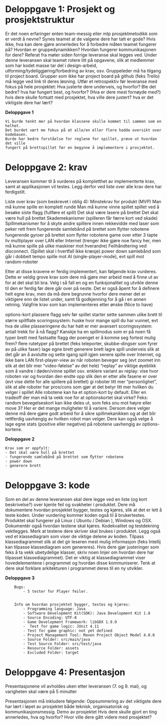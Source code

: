 # Deloppgave 1: Prosjekt og prosjektstruktur 
Er det noen erfaringer enten team-messig eller mtp prosjektmetodikk som er verdt å 
nevne? Synes teamet at de valgene dere har tatt er gode? Hvis ikke, hva kan dere 
gjøre annerledes for å forbedre måten teamet fungerer på?
Hvordan er gruppedynamikken?
Hvordan fungerer kommunikasjonen for dere?
Referat fra møter siden forrige leveranse skal legges ved. 
Under denne leveransen skal teamet rotere litt på opgavene, 
slik at medlemmer som har kodet masse tar del i design-arbeid, 
utforming/tydeliggjøring/forbedring av krav, osv.
Gruppeleder må ha tilgang til project board. Grupper som ikke har 
project board på github (feks Trello) må legge ved link til deres løsning.
Utfør et retrospektiv før leveranse med fokus på hele prosjektet:
Hva justerte dere underveis, og hvorfor? Ble det bedre? hva har fungert best, 
og hvorfor? (Hva er dere mest fornøyde med?) hvis dere skulle fortsatt med prosjektet, 
hva ville dere justert? hva er det viktigste dere har lært? 

**Deloppgave 1**

    Vi burde tenkt mer på hvordan klassene skulle kommet til sammen som en helhet. 
    Det burdet vært me fokus på at alle/en eller flere hadde oversikt over kodebasen.
    Burde har bedre forståelse for reglene for spillet, prøve ut hvordan det ville
    fungert på brettspillet før en begynne å implementere i prosjektet.


# Deloppgave 2: krav 
Leveransen kommer til å vurderes på kompletthet av implementerte krav, 
samt at applikasjonen vil testes. Legg derfor ved liste over alle krav dere har ferdigstilt.

Liste over krav (som beskrevet i oblig 4): Minstekrav for produkt (MVP)
Man må kunne spille en komplett runde 
Man må kunne vinne spillet spillet ved å besøke siste ﬂagg (fullføre et spill) 
Det skal være lasere på brettet 
Det skal være hull på brettet 
Skademekanismer (spilleren får færre kort ved skade) 
Spillmekanismer for å skyte andre spillere innen rekkevidde med laser som peker rett frem 
fungerende samlebånd på brettet som ﬂytter robotene 
fungerende gyroer på brettet som ﬂytter robotene 
game over etter 3 tapte liv 
multiplayer over LAN eller Internet (trenger ikke gjøre noe fancy her, men må kunne spille på ulike maskiner mot hverandre) 
Feilhåndtering ved disconnect. (Spillet skal i hvertfall ikke kræsje) 
power down
samlebånd som går i dobbelt tempo 
spille mot AI (single-player-mode), evt spill mot random-roboter

Etter at disse kravene er ferdig implementert, kan følgende krav vurderes. 
Dette er veldig grove krav som dere må gjøre mer arbeid med å ﬁnne ut av for at 
det skal bli bra. Velg i så fall en og en funksjonalitet og utvikle denne til 
den er ferdig før dere går over på neste. Det er også åpent for å deﬁnere helt 
egne krav, men da må dere begrunne hvorfor dere mener det er viktigere enn de listet 
under, samt få godkjenning for å gå i en annen retning. Valgfrie krav som kan 
implementeres etter ønske (Nice to have)

options-kort 
plassere ﬂagg selv før spillet starter 
sette sammen ulike brett til større spillﬂate 
scoringssystem: huske hvor mange spill du har vunnet, evt hva de ulike plasseringene du har hatt er 
mer avansert scoringssystem: antall trekk for å nå ﬂagg? Kanskje ha en spillmodus som er på noen få typer brett med fastsatte ﬂagg der poenget er å komme seg fortest mulig frem? 
ﬂere rutetyper på brettet (feks teleporter, skubbe-dingser som fyrer av på ulike faser) 
lage egne brett
generere brett 
lagre spill underveis slik at det går an å avslutte og sette igang spill igjen senere 
spille over Internet, og ikke bare LAN 
ﬁrst-player-view av når roboten beveger seg (evt zoomet inn slik at det blir mer “video-følelse” av det hele) 
“replay” av viktige øyeblikk som å vandre i døden/vinne spillet osv. 
enklere variant av replay: vise hvor roboten var og hvordan den endte opp slik den er etter alle fasene er over (evt vise dette for alle spillere på brettet) 
gi roboter litt mer “personlighet”, slik at alle roboter har pros/cons som gjør at det betyr litt mer hvilken du velger i spillet 
Alle robotene kan ha et option-kort by default. Eller en tradeoff der man må ta vekk noe for at optionskortet skal virke? Feks: random bevegelseskort kan ikke deles ut, som feks snu mot høyre eller move 3? Her er det mange muligheter til å variere. Dersom dere velger denne må dere gjøre godt arbeid for å sikre spillmekanikken og at det blir rettferdig uavhengig av hvilken robot man velger. Dere kan også velge å lage egne stats (positive eller negative) på robotene uavhengig av options-kortene. 

**Deloppgave 2**

    Krav som er oppfylt:
    - Det skal være hull på brettet 
    - fungerende samlebånd på brettet som ﬂytter robotene 
    - power down
    - generere brett

# Deloppgave 3: kode 
Som en del av denne leveransen skal dere legge ved en liste (og kort beskrivelse?) over kjente feil og svakheter i produktet.
Dere må dokumentere hvordan prosjektet bygger, testes og kjøres, slik at det er lett å teste koden. Under vurdering kommer koden også til å brukertestes.
Produktet skal fungerer på Linux ( Ubuntu / Debian ), Windows og OSX. 
Dokumentér også hvordan testene skal kjøres. 
Kodekvalitet og testdekning vektlegges. Merk at testene dere skriver skal brukes i produktet.
Legg også ved et klassediagram som viser de viktige delene av koden. Tilpass klassediagrammet slik at det gir leseren mest mulig informasjon (feks Intellij kan tilpasse klassediagram som genereres). Hvis dere
gjør justeringer som feks å ta vekk ubetydelige klasser, skriv noen linjer om hvordan dere har tilpasset klassediagrammet). Det er viktig at klassediagrammet viser hovedelementene i programmet og hvordan disse kommuniserer. Tenk at dere skal forklare arkitekturen i programmet deres til en ny utvikler. 

**Deloppgave 3**

        Bugs:
            - 5 tester for Player feiler.
            
        
        Info om hvordan prosjektet bygger, testes og kjøres:
            - Programming language: Java
            - Software Development Kit(SDK): Java Development Kit 1.8
            - Source Encoding: UTF-8
            - Game Development Framework: libGDX 1.9.9 
            -  Test for game logic: JUnit 4.11
            - Test for game graphic: not yet defined
            - Project Management Tool: Maven Project Object Model 4.0.0
            - Source Folder: src/main/java 
            - Test Source Folder: src/test/java 
            - Resource Folder: assets
            - Excluded Folder: target
    

# Deloppgave 4: Presentasjon
Presentasjonene vil avholdes uken etter leveransen (7. og 9. mai), og varigheten skal være på 5 minutter

Presentasjonen må inkludere følgende:
Oppsummering av det viktigste dere har lært i løpet av prosjektet både teknisk, organisatorisk og kommunikasjonsmessig. 
Demo av prosjektet 
Hvis dere skulle gjort en ting annerledes, hva og hvorfor? 
Hvor ville dere gått videre med prosjektet? 